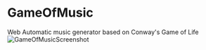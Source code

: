 # GameOfMusic
Web Automatic music generator based on Conway's Game of Life
![GameOfMusicScreenshot](https://user-images.githubusercontent.com/52039988/211019275-c19308d3-61ce-4df1-b2a3-6848f506de03.png)
